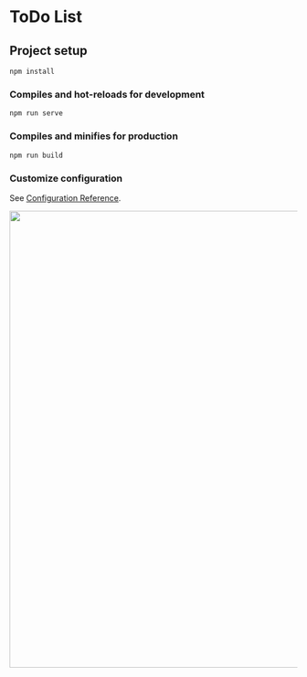 # ToDo List

## Project setup
```
npm install
```

### Compiles and hot-reloads for development
```
npm run serve
```

### Compiles and minifies for production
```
npm run build
```

### Customize configuration
See [Configuration Reference](https://cli.vuejs.org/config/).

<div align="left">
  <img src="https://user-images.githubusercontent.com/50036202/156931576-a164d650-38b6-4db9-9aa2-601c2d8e2b20.png" width="800px" />
</div>
